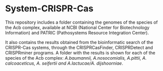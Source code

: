 # System-CRISPR-Cas

This repository includes a folder containing the genomes of the species of the Acb complex, available at NCBI (National Center for Biotechnology Information) and PATRIC (Pathosystems Resource Integration Center).

It also contains the results obtained from the bioinformatic search of the CRISPR-Cas systems, through the CRISPRCasFinder, CRISPRDetect and CRISPRminer programs. A folder with the results is shown for each of the species of the Acb complex: *A.baumannii, A.nosocomialis, A.pittii, A. calcoaceticus, A. seifertii and A.lactucae/A. dijshoorniae*.
